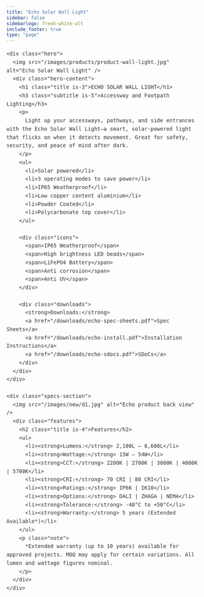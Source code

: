 ```yaml
---
title: "Echo Solar Wall Light"
sidebar: false
sidebarlogo: fresh-white-alt
include_footer: true
type: "page"
---
```


<style>
  .custom-eko {
    font-family: 'Inter', sans-serif;
    color: #333;
    font-size: 1rem;
    line-height: 1.6;
  }

  .hero {
    display: flex;
    flex-wrap: wrap;
    background: #444;
    color: white;
    padding: 2rem;
    align-items: center;
    border-radius: 8px;
  }

  .hero img {
    max-width: 100%;
    width: 300px;
    border-radius: 8px;
    margin-right: 2rem;
  }

  .hero-content {
    max-width: 500px;
  }

  .icons {
    display: flex;
    gap: 10px;
    margin-top: 1rem;
    flex-wrap: wrap;
  }

  .icons span {
    background: #666;
    padding: 0.5rem 1rem;
    border-radius: 4px;
    font-size: 0.85rem;
    font-weight: 500;
  }

  .downloads {
    margin-top: 1.5rem;
  }

  .downloads a {
    display: block;
    color: #fff;
    text-decoration: underline;
    margin-bottom: 5px;
    font-weight: 500;
  }

  .specs-section {
    display: flex;
    flex-wrap: wrap;
    background: #222;
    color: white;
    padding: 2rem;
    border-radius: 8px;
  }

  .specs-section img {
    flex: 1;
    max-width: 400px;
    width: 100%;
    margin-right: 2rem;
    border-radius: 8px;
  }

  .features {
    flex: 1;
    min-width: 250px;
  }

  .features ul {
    list-style: none;
    padding: 0;
    font-size: 1rem;
    font-weight: 400;
  }

  .features li {
    margin-bottom: 0.5rem;
    border-bottom: 1px solid #555;
    padding-bottom: 0.5rem;
  }

  .note {
    font-size: 0.85rem;
    font-weight: 400;
    color: #ccc;
    margin-top: 1rem;
  }
</style>

<section class="section custom-eko">
  <div class="container">

    <div class="hero">
      <img src="/images/products/product-wall-light.jpg" alt="Echo Solar Wall Light" />
      <div class="hero-content">
        <h1 class="title is-3">ECHO SOLAR WALL LIGHT</h1>
        <h3 class="subtitle is-5">Accessway and Footpath Lighting</h3>
        <p>
          Light up your accessways, pathways, and side entrances with the Echo Solar Wall Light—a smart, solar-powered light that flicks on when it detects movement. Great for safety, security, and peace of mind after dark.
        </p>
        <ul>
          <li>Solar powered</li>
          <li>3 operating modes to save power</li>
          <li>IP65 Weatherproof</li>
          <li>Low copper content aluminium</li>
          <li>Powder Coated</li>
          <li>Polycarbonate top cover</li>
        </ul>

        <div class="icons">
          <span>IP65 Weatherproof</span>
          <span>High brightness LED beads</span>
          <span>LiFePO4 Battery</span>
          <span>Anti corrosion</span>
          <span>Anti UV</span>
        </div>

        <div class="downloads">
          <strong>Downloads:</strong>
          <a href="/downloads/echo-spec-sheets.pdf">Spec Sheets</a>
          <a href="/downloads/echo-install.pdf">Installation Instructions</a>
          <a href="/downloads/echo-sdocs.pdf">SDoCs</a>
        </div>
      </div>
    </div>

    <div class="specs-section">
      <img src="/images/new/d1.jpg" alt="Echo product back view" />
      <div class="features">
        <h2 class="title is-4">Features</h2>
        <ul>
          <li><strong>Lumens:</strong> 2,100L – 8,600L</li>
          <li><strong>Wattage:</strong> 15W – 54W</li>
          <li><strong>CCT:</strong> 2200K | 2700K | 3000K | 4000K | 5700K</li>
          <li><strong>CRI:</strong> 70 CRI | 80 CRI</li>
          <li><strong>Ratings:</strong> IP66 | IK10</li>
          <li><strong>Options:</strong> DALI | ZHAGA | NEMA</li>
          <li><strong>Tolerance:</strong> -40°C to +50°C</li>
          <li><strong>Warranty:</strong> 5 years (Extended Available*)</li>
        </ul>
        <p class="note">
          *Extended warranty (up to 10 years) available for approved projects. MOQ may apply for certain variations. All lumen and wattage figures nominal.
        </p>
      </div>
    </div>

  </div>
</section>
